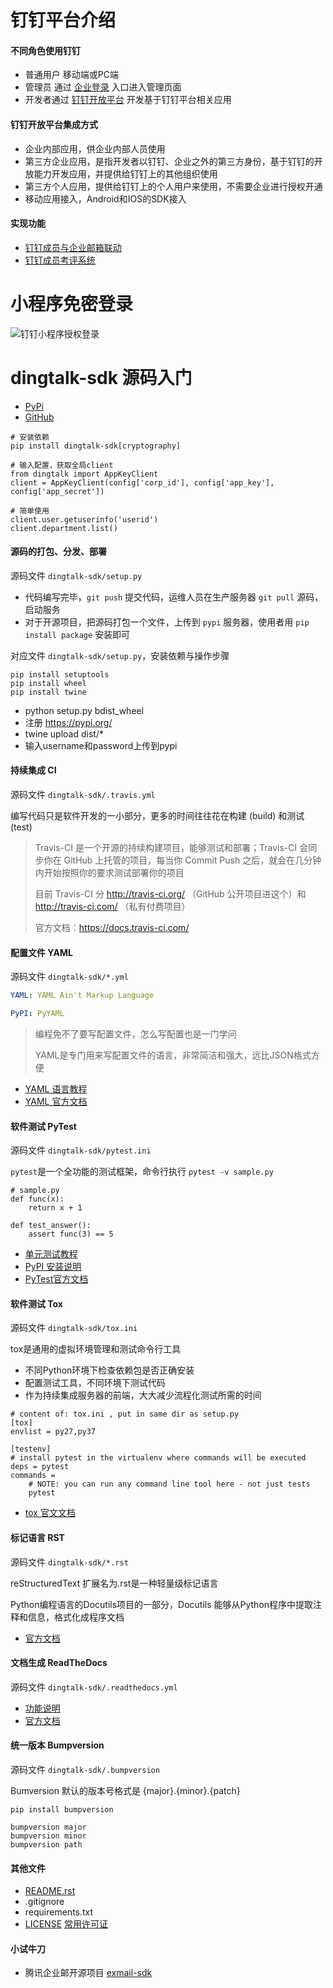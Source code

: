 

# 钉钉平台介绍

#### 不同角色使用钉钉
- 普通用户 移动端或PC端
- 管理员 通过 [企业登录](https://oa.dingtalk.com/?spm=a3140.8196074.2231602.14.5a9e37fdhLBiP7#/login) 入口进入管理页面
- 开发者通过 [钉钉开放平台](https://ding-doc.dingtalk.com/)  开发基于钉钉平台相关应用

#### 钉钉开放平台集成方式
- 企业内部应用，供企业内部人员使用
- 第三方企业应用，是指开发者以钉钉、企业之外的第三方身份，基于钉钉的开放能力开发应用，并提供给钉钉上的其他组织使用
- 第三方个人应用，提供给钉钉上的个人用户来使用，不需要企业进行授权开通
- 移动应用接入，Android和IOS的SDK接入


#### 实现功能
- [钉钉成员与企业邮箱联动](https://tower.im/teams/257331/documents/33799/)
- [钉钉成员考评系统](https://tower.im/teams/257331/documents/33879/)


# 小程序免密登录
![钉钉小程序授权登录](https://note.youdao.com/yws/res/27303/B595EC77BAC049BFA1E7958AAAC4F465)

# dingtalk-sdk 源码入门

- [PyPi](https://pypi.org/project/dingtalk-sdk/)
- [GitHub](https://github.com/007gzs/dingtalk-sdk)


```
# 安装依赖
pip install dingtalk-sdk[cryptography]

# 输入配置，获取全局client
from dingtalk import AppKeyClient
client = AppKeyClient(config['corp_id'], config['app_key'], config['app_secret'])

# 简单使用
client.user.getuserinfo('userid')
client.department.list()

```


#### 源码的打包、分发、部署
源码文件 `dingtalk-sdk/setup.py`

- 代码编写完毕，`git push` 提交代码，运维人员在生产服务器 `git pull` 源码，启动服务
- 对于开源项目，把源码打包一个文件，上传到 `pypi` 服务器，使用者用 `pip install package` 安装即可

对应文件 `dingtalk-sdk/setup.py`，安装依赖与操作步骤

```
pip install setuptools
pip install wheel
pip install twine
```
- python setup.py bdist_wheel
- 注册 https://pypi.org/
- twine upload dist/*
- 输入username和password上传到pypi


#### 持续集成 CI
源码文件 `dingtalk-sdk/.travis.yml`

编写代码只是软件开发的一小部分，更多的时间往往花在构建 (build) 和测试 (test)

> Travis-CI 是一个开源的持续构建项目，能够测试和部署；Travis-CI 会同步你在 GitHub 上托管的项目，每当你 Commit Push 之后，就会在几分钟内开始按照你的要求测试部署你的项目
> 
> 目前 Travis-CI 分 http://travis-ci.org/ （GitHub 公开项目进这个）和 http://travis-ci.com/ （私有付费项目）
> 
> 官方文档：https://docs.travis-ci.com/



#### 配置文件 YAML
源码文件 `dingtalk-sdk/*.yml`
```YAML
YAML: YAML Ain't Markup Language

PyPI: PyYAML 
```
> 编程免不了要写配置文件，怎么写配置也是一门学问
>
> YAML是专门用来写配置文件的语言，非常简洁和强大，远比JSON格式方便

- [YAML 语言教程](https://www.ruanyifeng.com/blog/2016/07/yaml.html)
- [YAML 官方文档](https://pyyaml.org/wiki/PyYAMLDocumentation)

#### 软件测试 PyTest
源码文件 `dingtalk-sdk/pytest.ini`

`pytest`是一个全功能的测试框架，命令行执行 `pytest -v sample.py`
```
# sample.py
def func(x):
    return x + 1

def test_answer():
    assert func(3) == 5
```

- [单元测试教程](https://www.liaoxuefeng.com/wiki/1016959663602400/1017604210683936)
- [PyPI 安装说明](https://pypi.org/project/pytest/)
- [PyTest官方文档](https://www.pytest.org/en/latest/)

#### 软件测试 Tox
源码文件 `dingtalk-sdk/tox.ini`

tox是通用的虚拟环境管理和测试命令行工具
- 不同Python环境下检查依赖包是否正确安装
- 配置测试工具，不同环境下测试代码
- 作为持续集成服务器的前端，大大减少流程化测试所需的时间

```
# content of: tox.ini , put in same dir as setup.py
[tox]
envlist = py27,py37

[testenv]
# install pytest in the virtualenv where commands will be executed
deps = pytest
commands =
    # NOTE: you can run any command line tool here - not just tests
    pytest
```

- [tox 官文文档](https://tox.readthedocs.io/en/latest/)


#### 标记语言 RST
源码文件 `dingtalk-sdk/*.rst`

reStructuredText 扩展名为.rst是一种轻量级标记语言

Python编程语言的Docutils项目的一部分，Docutils 能够从Python程序中提取注释和信息，格式化成程序文档

- [官方文档](http://docutils.sourceforge.net/docs/user/rst/quickref.html)

#### 文档生成 ReadTheDocs
源码文件 `dingtalk-sdk/.readthedocs.yml`

- [功能说明](https://dingtalk-sdk.readthedocs.io/zh_CN/latest/)
- [官方文档](https://readthedocs.org/)

#### 统一版本 Bumpversion
源码文件 `dingtalk-sdk/.bumpversion`

Bumversion 默认的版本号格式是 {major}.{minor}.{patch}
```
pip install bumpversion

bumpversion major
bumpversion minor
bumpversion path
```

#### 其他文件
- [README.rst](http://docutils.sourceforge.net/rst.html)
- .gitignore
- requirements.txt
- [LICENSE](https://choosealicense.com/) [常用许可证](http://www.ruanyifeng.com/blog/2011/05/how_to_choose_free_software_licenses.html)


#### 小试牛刀
- 腾讯企业邮开源项目 [exmail-sdk](https://github.com/ni-ning/exmail-sdk)

